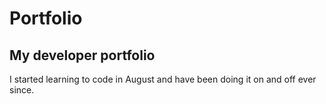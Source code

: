 # Portfolio
<h2> My developer portfolio </h2>
<p> I started learning to code in August and have been doing it on and off ever since. </p>
